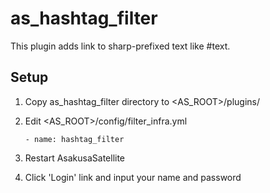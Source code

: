 as\_hashtag\_filter
===================

This plugin adds link to sharp-prefixed text like #text.

Setup
----------------

1. Copy as_hashtag_filter directory to \<AS_ROOT\>/plugins/
2. Edit \<AS_ROOT\>/config/filter\_infra.yml

    `- name: hashtag_filter`

3. Restart AsakusaSatellite
4. Click 'Login' link and input your name and password
